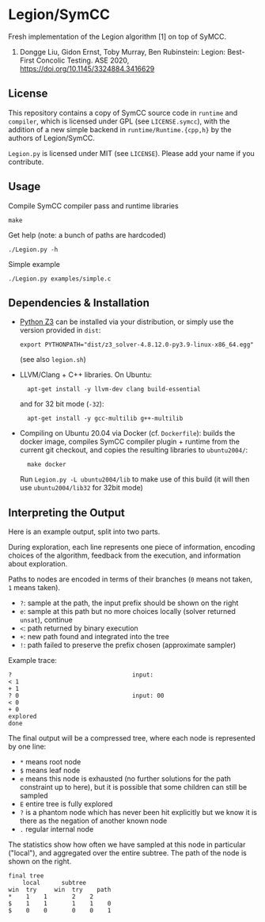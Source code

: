 # Legion/SymCC

Fresh implementation of the Legion algorithm [1] on top of SyMCC.

1. Dongge Liu, Gidon Ernst, Toby Murray, Ben Rubinstein: Legion: Best-First Concolic Testing. ASE 2020,
   <https://doi.org/10.1145/3324884.3416629>

## License

This repository contains a copy of SymCC source code in `runtime` and `compiler`, which is licensed under GPL (see `LICENSE.symcc`),
with the addition of a new simple backend in `runtime/Runtime.{cpp,h}` by the authors of Legion/SymCC.

`Legion.py` is licensed under MIT (see `LICENSE`). Please add your name if you contribute.

## Usage

Compile SymCC compiler pass and runtime libraries

    make

Get help (note: a bunch of paths are hardcoded)

    ./Legion.py -h

Simple example

    ./Legion.py examples/simple.c

## Dependencies & Installation

-   [Python Z3](https://pypi.org/project/z3-solver/)
    can be installed via your distribution,
    or simply use the version provided in `dist`:

        export PYTHONPATH="dist/z3_solver-4.8.12.0-py3.9-linux-x86_64.egg"

    (see also `legion.sh`)

- LLVM/Clang + C++ libraries.
    On Ubuntu:

        apt-get install -y llvm-dev clang build-essential

    and for 32 bit mode (`-32`):

        apt-get install -y gcc-multilib g++-multilib

- Compiling on Ubuntu 20.04 via Docker (cf. `Dockerfile`):
    builds the docker image, compiles SymCC compiler plugin + runtime
    from the current git checkout, and copies the resulting libraries
    to `ubuntu2004/`:

        make docker

    Run `Legion.py -L ubuntu2004/lib` to make use of this build (it will then use `ubuntu2004/lib32` for 32bit mode)

## Interpreting the Output

Here is an example output, split into two parts.

During exploration, each line represents one piece of information,
encoding choices of the algorithm, feedback from the execution,
and information about exploration.

Paths to nodes are encoded in terms of their branches (`0` means not taken, `1` means taken).

- `?`: sample at the path, the input prefix should be shown on the right
- `e`: sample at this path but no more choices locally (solver returned `unsat`), continue
- `<`: path returned by binary execution
- `+`: new path found and integrated into the tree
- `!`: path failed to preserve the prefix chosen (approximate sampler)

Example trace:

    ?                                  input:
    < 1
    + 1
    ? 0                                input: 00
    < 0
    + 0
    explored
    done

The final output will be a compressed tree, where each node is represented by one line:

- `*` means root node
- `$` means leaf node
- `e` means this node is exhausted (no further solutions for the path constraint up to here),
      but it is possible that some children can still be sampled
- `E` entire tree is fully explored
- `?` is a phantom node which has never been hit explicitly
      but we know it is there as the negation of another known node
- `.` regular internal node

The statistics show how often we have sampled at this node in particular ("local"),
and aggregated over the entire subtree.
The path of the node is shown on the right.

    final tree
        local      subtree
    win  try     win  try    path
    *    1    1       2    2
    $    1    1       1    1    0
    $    0    0       0    0    1
